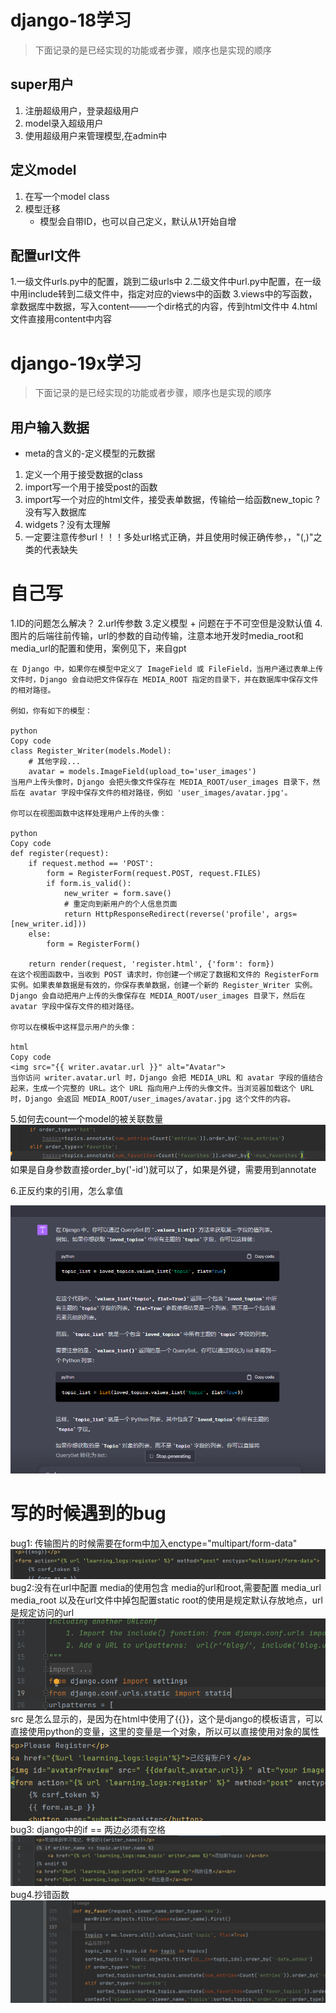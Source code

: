# django-18学习

>下面记录的是已经实现的功能或者步骤，顺序也是实现的顺序

## super用户
1. 注册超级用户，登录超级用户
2. model录入超级用户
3. 使用超级用户来管理模型,在admin中

## 定义model
1. 在写一个model class
2. 模型迁移
    + 模型会自带ID，也可以自己定义，默认从1开始自增

## 配置url文件
1.一级文件urls.py中的配置，跳到二级urls中
2.二级文件中url.py中配置，在一级中用include转到二级文件中，指定对应的views中的函数
3.views中的写函数，拿数据库中数据，写入content——一个dir格式的内容，传到html文件中
4.html文件直接用content中内容

# django-19x学习

>下面记录的是已经实现的功能或者步骤，顺序也是实现的顺序

## 用户输入数据

+ meta的含义的-定义模型的元数据
  
1. 定义一个用于接受数据的class
2. import写一个用于接受post的函数
3. import写一个对应的html文件，接受表单数据，传输给一给函数new_topic
?没有写入数据库
4. widgets？没有太理解
5. 一定要注意传参url！！！多处url格式正确，并且使用时候正确传参，，"(,)"之类的代表缺失

# 自己写

1.ID的问题怎么解决？
2.url传参数
3.定义模型
    + 问题在于不可空但是没默认值
4.图片的后端往前传输，url的参数的自动传输，注意本地开发时media_root和media_url的配置和使用，案例见下，来自gpt
```commandline
在 Django 中，如果你在模型中定义了 ImageField 或 FileField，当用户通过表单上传文件时，Django 会自动把文件保存在 MEDIA_ROOT 指定的目录下，并在数据库中保存文件的相对路径。

例如，你有如下的模型：

python
Copy code
class Register_Writer(models.Model):
    # 其他字段...
    avatar = models.ImageField(upload_to='user_images')
当用户上传头像时，Django 会把头像文件保存在 MEDIA_ROOT/user_images 目录下，然后在 avatar 字段中保存文件的相对路径，例如 'user_images/avatar.jpg'。

你可以在视图函数中这样处理用户上传的头像：

python
Copy code
def register(request):
    if request.method == 'POST':
        form = RegisterForm(request.POST, request.FILES)
        if form.is_valid():
            new_writer = form.save()
            # 重定向到新用户的个人信息页面
            return HttpResponseRedirect(reverse('profile', args=[new_writer.id]))
    else:
        form = RegisterForm()

    return render(request, 'register.html', {'form': form})
在这个视图函数中，当收到 POST 请求时，你创建一个绑定了数据和文件的 RegisterForm 实例。如果表单数据是有效的，你保存表单数据，创建一个新的 Register_Writer 实例。Django 会自动把用户上传的头像保存在 MEDIA_ROOT/user_images 目录下，然后在 avatar 字段中保存文件的相对路径。

你可以在模板中这样显示用户的头像：

html
Copy code
<img src="{{ writer.avatar.url }}" alt="Avatar">
当你访问 writer.avatar.url 时，Django 会把 MEDIA_URL 和 avatar 字段的值结合起来，生成一个完整的 URL。这个 URL 指向用户上传的头像文件。当浏览器加载这个 URL 时，Django 会返回 MEDIA_ROOT/user_images/avatar.jpg 这个文件的内容。

```

5.如何去count一个model的被关联数量
![img_3.png](img_3.png)
如果是自身参数直接order_by('-id')就可以了，如果是外键，需要用到annotate

6.正反约束的引用，怎么拿值

![img_5.png](img_5.png)


# 写的时候遇到的bug
bug1: 传输图片的时候需要在form中加入enctype="multipart/form-data"
![img.png](img.png)
bug2:没有在url中配置 media的使用包含 media的url和root,需要配置 media_url media_root 以及在url文件中掉包配置static
root的使用是规定默认存放地点，url是规定访问的url
![img_1.png](img_1.png)
src 是怎么显示的，是因为在html中使用了{{}}，这个是django的模板语言，可以直接使用python的变量，这里的变量是一个对象，所以可以直接使用对象的属性
![img_2.png](img_2.png)
bug3: django中的if == 两边必须有空格
![img_4.png](img_4.png)
bug4.抄错函数
![img_6.png](img_6.png)
